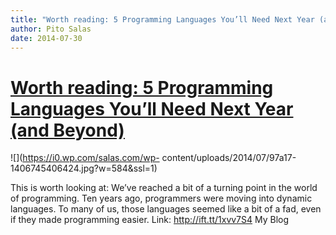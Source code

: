 ```yaml
---
title: "Worth reading: 5 Programming Languages You’ll Need Next Year (and Beyond)"
author: Pito Salas
date: 2014-07-30
---
```

# [Worth reading: 5 Programming Languages You’ll Need Next Year (and Beyond)](None)




![](https://i0.wp.com/salas.com/wp-
content/uploads/2014/07/97a17-1406745406424.jpg?w=584&ssl=1)

This is worth looking at: We’ve reached a bit of a turning point in the world
of programming. Ten years ago, programmers were moving into dynamic languages.
To many of us, those languages seemed like a bit of a fad, even if they made
programming easier. Link: http://ift.tt/1xvv7S4 My Blog


